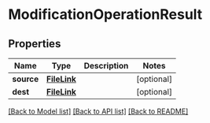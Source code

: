 # ModificationOperationResult

## Properties
Name | Type | Description | Notes
------------ | ------------- | ------------- | -------------
**source** | [**FileLink**](FileLink.md) |  | [optional] 
**dest** | [**FileLink**](FileLink.md) |  | [optional] 

[[Back to Model list]](../README.md#documentation-for-models) [[Back to API list]](../README.md#documentation-for-api-endpoints) [[Back to README]](../README.md)

